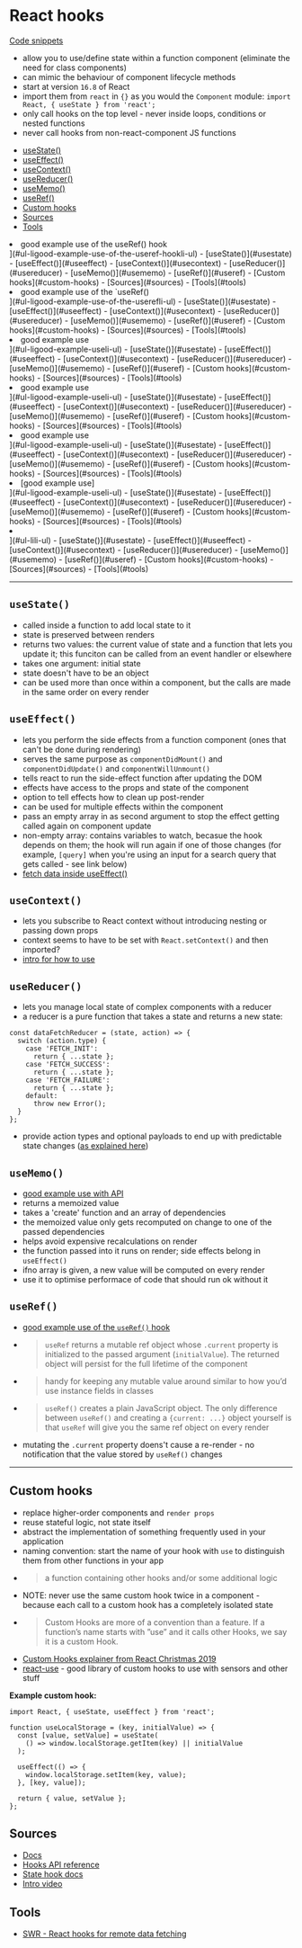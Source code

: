 # React hooks <!-- omit in toc -->

[Code snippets](https://github.com/30-seconds/30-seconds-of-react)

* allow you to use/define state within a function component (eliminate the need for class components)
* can mimic the behaviour of component lifecycle methods
* start at version `16.8` of React
* import them from `react` in `{}` as you would the `Component` module: `import React, { useState } from 'react';`
* only call hooks on the top level - never inside loops, conditions or nested functions
* never call hooks from non-react-component JS functions

- [useState()](#usestate)
- [useEffect()](#useeffect)
- [useContext()](#usecontext)
- [useReducer()](#usereducer)
- [useMemo()](#usememo)
- [useRef()](#useref)
- [Custom hooks](#custom-hooks)
- [Sources](#sources)
- [Tools](#tools)
<li>good example use of the useRef() hook</li>
</ul>](#ul-ligood-example-use-of-the-useref-hookli-ul)
- [useState()](#usestate)
- [useEffect()](#useeffect)
- [useContext()](#usecontext)
- [useReducer()](#usereducer)
- [useMemo()](#usememo)
- [useRef()](#useref)
- [Custom hooks](#custom-hooks)
- [Sources](#sources)
- [Tools](#tools)
<li>good example use of the `useRef()</li>
</ul>](#ul-ligood-example-use-of-the-userefli-ul)
- [useState()](#usestate)
- [useEffect()](#useeffect)
- [useContext()](#usecontext)
- [useReducer()](#usereducer)
- [useMemo()](#usememo)
- [useRef()](#useref)
- [Custom hooks](#custom-hooks)
- [Sources](#sources)
- [Tools](#tools)
<li>good example use</li>
</ul>](#ul-ligood-example-useli-ul)
- [useState()](#usestate)
- [useEffect()](#useeffect)
- [useContext()](#usecontext)
- [useReducer()](#usereducer)
- [useMemo()](#usememo)
- [useRef()](#useref)
- [Custom hooks](#custom-hooks)
- [Sources](#sources)
- [Tools](#tools)
<li>good example use</li>
</ul>](#ul-ligood-example-useli-ul)
- [useState()](#usestate)
- [useEffect()](#useeffect)
- [useContext()](#usecontext)
- [useReducer()](#usereducer)
- [useMemo()](#usememo)
- [useRef()](#useref)
- [Custom hooks](#custom-hooks)
- [Sources](#sources)
- [Tools](#tools)
<li>good example use</li>
</ul>](#ul-ligood-example-useli-ul)
- [useState()](#usestate)
- [useEffect()](#useeffect)
- [useContext()](#usecontext)
- [useReducer()](#usereducer)
- [useMemo()](#usememo)
- [useRef()](#useref)
- [Custom hooks](#custom-hooks)
- [Sources](#sources)
- [Tools](#tools)
<li>[good example use]</li>
</ul>](#ul-ligood-example-useli-ul)
- [useState()](#usestate)
- [useEffect()](#useeffect)
- [useContext()](#usecontext)
- [useReducer()](#usereducer)
- [useMemo()](#usememo)
- [useRef()](#useref)
- [Custom hooks](#custom-hooks)
- [Sources](#sources)
- [Tools](#tools)
<li></li>
</ul>](#ul-lili-ul)
- [useState()](#usestate)
- [useEffect()](#useeffect)
- [useContext()](#usecontext)
- [useReducer()](#usereducer)
- [useMemo()](#usememo)
- [useRef()](#useref)
- [Custom hooks](#custom-hooks)
- [Sources](#sources)
- [Tools](#tools)

---

## `useState()`

* called inside a function to add local state to it
* state is preserved between renders
* returns two values: the current value of state and a function that lets you update it; this funciton can be called from an event handler or elsewhere
* takes one argument: initial state
* state doesn't have to be an object
* can be used more than once within a component, but the calls are made in the same order on every render

## `useEffect()`

* lets you perform the side effects from a function component (ones that can't be done during rendering)
* serves the same purpose as `componentDidMount()` and `componentDidUpdate()` and `componentWillUnmount()`
* tells react to run the side-effect function after updating the DOM
* effects have access to the props and state of the component
* option to tell effects how to clean up post-render
* can be used for multiple effects within the component
* pass an empty array in as second argument to stop the effect getting called again on component update
* non-empty array: contains variables to watch, becasue the hook depends on them; the hook will run again if one of those changes (for example, `[query]` when you're using an input for a search query that gets called - see link below)
* [fetch data inside useEffect()](https://www.robinwieruch.de/react-hooks-fetch-data)

## `useContext()`

* lets you subscribe to React context without introducing nesting or passing down props
* context seems to have to be set with `React.setContext()` and then imported?
* [intro for how to use](https://react.christmas/2019/7)

## `useReducer()`

* lets you manage local state of complex components with a reducer
* a reducer is a pure function that takes a state and returns a new state:

```
const dataFetchReducer = (state, action) => {
  switch (action.type) {
    case 'FETCH_INIT':
      return { ...state };
    case 'FETCH_SUCCESS':
      return { ...state };
    case 'FETCH_FAILURE':
      return { ...state };
    default:
      throw new Error();
  }
};
```

* provide action types and optional payloads to end up with predictable state changes ([as explained here](https://www.robinwieruch.de/react-hooks-fetch-data))

## `useMemo()`

* [good example use with API](https://github.com/karlhadwen/newsreader)
* returns a memoized value
* takes a 'create' function and an array of dependencies
* the memoized value only gets recomputed on change to one of the passed dependencies
* helps avoid expensive recalculations on render
* the function passed into it runs on render; side effects belong in `useEffect()`
* ifno array is given, a new value will be computed on every render
* use it to optimise performace of code that should run ok without it

## `useRef()`

* [good example use of the `useRef()` hook](https://overreacted.io/making-setinterval-declarative-with-react-hooks/)
* > `useRef` returns a mutable ref object whose `.current` property is initialized to the passed argument (`initialValue`). The returned object will persist for the full lifetime of the component
* > handy for keeping any mutable value around similar to how you’d use instance fields in classes
* > `useRef()` creates a plain JavaScript object. The only difference between `useRef()` and creating a `{current: ...}` object yourself is that `useRef` will give you the same ref object on every render
* mutating the `.current` property doens't cause a re-render - no notification that the value stored by `useRef()` changes


---

## Custom hooks

* replace higher-order components and `render props`
* reuse stateful logic, not state itself
* abstract the implementation of something frequently used in your application
* naming convention: start the name of your hook with `use` to distinguish them from other functions in your app
* > a function containing other hooks and/or some additional logic
* NOTE: never use the same custom hook twice in a component - because each call to a custom hook has a completely isolated state
* > Custom Hooks are more of a convention than a feature. If a function’s name starts with ”use” and it calls other Hooks, we say it is a custom Hook.
* [Custom Hooks explainer from React Christmas 2019](https://react.christmas/2019/13)
* [react-use](https://github.com/streamich/react-use) - good library of custom hooks to use with sensors and other stuff  
    
**Example custom hook:**
    
```
import React, { useState, useEffect } from 'react';

function useLocalStorage = (key, initialValue) => {
  const [value, setValue] = useState(
    () => window.localStorage.getItem(key) || initialValue
  );

  useEffect(() => {
    window.localStorage.setItem(key, value);
  }, [key, value]);

  return { value, setValue };
};
```
    
## Sources

* [Docs](https://reactjs.org/docs/hooks-overview.html)
* [Hooks API reference](https://reactjs.org/docs/hooks-reference.html)
* [State hook docs](https://reactjs.org/docs/hooks-state.html)
* [Intro video](https://reactjs.org/docs/hooks-intro.html)

## Tools

* [SWR - React hooks for remote data fetching](https://swr.now.sh/)
